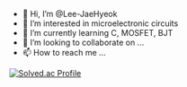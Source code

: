 - 👋 Hi, I’m @Lee-JaeHyeok
- 👀 I’m interested in microelectronic circuits
- 🌱 I’m currently learning C, MOSFET, BJT
- 💞️ I’m looking to collaborate on ...
- 📫 How to reach me ...

[![Solved.ac Profile](http://mazassumnida.wtf/api/mini/generate_badge?boj=styy1124)](https://solved.ac/goodjh120/)

<!---
Lee-JaeHyeok/Lee-JaeHyeok is a ✨ special ✨ repository because its `README.md` (this file) appears on your GitHub profile.
You can click the Preview link to take a look at your changes.
--->
